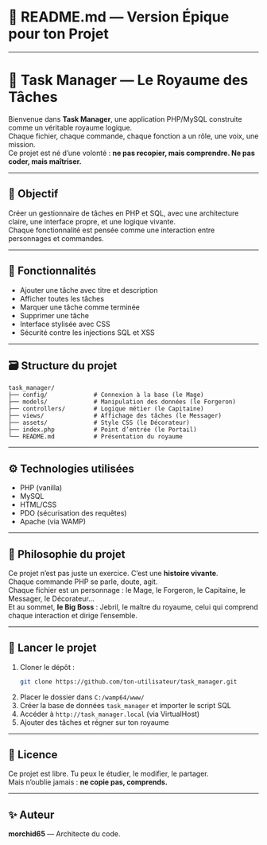 # 📘 README.md — Version Épique pour ton Projet

---

# 🏰 Task Manager — Le Royaume des Tâches

Bienvenue dans **Task Manager**, une application PHP/MySQL construite comme un véritable royaume logique.  
Chaque fichier, chaque commande, chaque fonction a un rôle, une voix, une mission.  
Ce projet est né d’une volonté : **ne pas recopier, mais comprendre. Ne pas coder, mais maîtriser.**

---

## 🎯 Objectif

Créer un gestionnaire de tâches en PHP et SQL, avec une architecture claire, une interface propre, et une logique vivante.  
Chaque fonctionnalité est pensée comme une interaction entre personnages et commandes.

---

## 🧩 Fonctionnalités

- Ajouter une tâche avec titre et description
- Afficher toutes les tâches
- Marquer une tâche comme terminée
- Supprimer une tâche
- Interface stylisée avec CSS
- Sécurité contre les injections SQL et XSS

---

## 🗃️ Structure du projet

```
task_manager/
├── config/             # Connexion à la base (le Mage)
├── models/             # Manipulation des données (le Forgeron)
├── controllers/        # Logique métier (le Capitaine)
├── views/              # Affichage des tâches (le Messager)
├── assets/             # Style CSS (le Décorateur)
├── index.php           # Point d’entrée (le Portail)
└── README.md           # Présentation du royaume
```

---

## ⚙️ Technologies utilisées

- PHP (vanilla)
- MySQL
- HTML/CSS
- PDO (sécurisation des requêtes)
- Apache (via WAMP)

---

## 🧠 Philosophie du projet

Ce projet n’est pas juste un exercice. C’est une **histoire vivante**.  
Chaque commande PHP se parle, doute, agit.  
Chaque fichier est un personnage : le Mage, le Forgeron, le Capitaine, le Messager, le Décorateur…  
Et au sommet, **le Big Boss** : Jebril, le maître du royaume, celui qui comprend chaque interaction et dirige l’ensemble.

---

## 🚀 Lancer le projet

1. Cloner le dépôt :
   ```bash
   git clone https://github.com/ton-utilisateur/task_manager.git
   ```
2. Placer le dossier dans `C:/wamp64/www/`
3. Créer la base de données `task_manager` et importer le script SQL
4. Accéder à `http://task_manager.local` (via VirtualHost)
5. Ajouter des tâches et régner sur ton royaume

---

## 📜 Licence

Ce projet est libre. Tu peux le étudier, le modifier, le partager.  
Mais n’oublie jamais : **ne copie pas, comprends.**

---

## ✨ Auteur

**morchid65** — Architecte du code.
